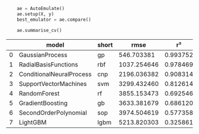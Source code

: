 ```python
    ae = AutoEmulate()
    ae.setup(X, y)
    best_emulator = ae.compare()
```

```python
    ae.summarise_cv()
```

|      | model                     | short | rmse       | r²       |
|------|---------------------------|-------|------------|----------|
| 0    | GaussianProcess           | gp    | 546.703381 | 0.993752 |
| 1    | RadialBasisFunctions      | rbf   | 1037.254646| 0.978469 |
| 2    | ConditionalNeuralProcess  | cnp   | 2196.036382| 0.908314 |
| 3    | SupportVectorMachines     | svm   | 3299.432460| 0.812614 |
| 4    | RandomForest              | rf    | 3855.153473| 0.692546 |
| 5    | GradientBoosting          | gb    | 3633.381679| 0.686120 |
| 6    | SecondOrderPolynomial     | sop   | 3974.504619| 0.577358 |
| 7    | LightGBM                  | lgbm  | 5213.820303| 0.325861 |